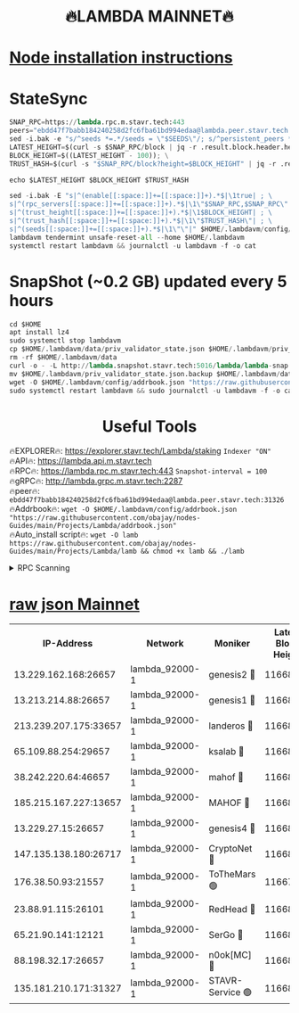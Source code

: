 <h1 align="center"> 🔥LAMBDA MAINNET🔥</h1>


[Node installation instructions](https://github.com/obajay/nodes-Guides/tree/main/Projects/Lambda)
=


# StateSync
```python
SNAP_RPC=https://lambda.rpc.m.stavr.tech:443
peers="ebdd47f7babb184240258d2fc6fba61bd994edaa@lambda.peer.stavr.tech:31326" 
sed -i.bak -e "s/^seeds *=.*/seeds = \"$SEEDS\"/; s/^persistent_peers *=.*/persistent_peers = \"$PEERS\"/" $HOME/.lambdavm/config/config.toml
LATEST_HEIGHT=$(curl -s $SNAP_RPC/block | jq -r .result.block.header.height); \
BLOCK_HEIGHT=$((LATEST_HEIGHT - 100)); \
TRUST_HASH=$(curl -s "$SNAP_RPC/block?height=$BLOCK_HEIGHT" | jq -r .result.block_id.hash)

echo $LATEST_HEIGHT $BLOCK_HEIGHT $TRUST_HASH

sed -i.bak -E "s|^(enable[[:space:]]+=[[:space:]]+).*$|\1true| ; \
s|^(rpc_servers[[:space:]]+=[[:space:]]+).*$|\1\"$SNAP_RPC,$SNAP_RPC\"| ; \
s|^(trust_height[[:space:]]+=[[:space:]]+).*$|\1$BLOCK_HEIGHT| ; \
s|^(trust_hash[[:space:]]+=[[:space:]]+).*$|\1\"$TRUST_HASH\"| ; \
s|^(seeds[[:space:]]+=[[:space:]]+).*$|\1\"\"|" $HOME/.lambdavm/config/config.toml
lambdavm tendermint unsafe-reset-all --home $HOME/.lambdavm
systemctl restart lambdavm && journalctl -u lambdavm -f -o cat

```
# SnapShot (~0.2 GB) updated every 5 hours
```python
cd $HOME
apt install lz4
sudo systemctl stop lambdavm
cp $HOME/.lambdavm/data/priv_validator_state.json $HOME/.lambdavm/priv_validator_state.json.backup
rm -rf $HOME/.lambdavm/data
curl -o - -L http://lambda.snapshot.stavr.tech:5016/lambda/lambda-snap.tar.lz4 | lz4 -c -d - | tar -x -C $HOME/.lambdavm --strip-components 2
mv $HOME/.lambdavm/priv_validator_state.json.backup $HOME/.lambdavm/data/priv_validator_state.json
wget -O $HOME/.lambdavm/config/addrbook.json "https://raw.githubusercontent.com/obajay/nodes-Guides/main/Projects/Lambda/addrbook.json"
sudo systemctl restart lambdavm && sudo journalctl -u lambdavm -f -o cat
```
 <h1 align="center"> Useful Tools</h1>

🔥EXPLORER🔥:      https://explorer.stavr.tech/Lambda/staking	        `Indexer "ON"` \
🔥API🔥: 			 		 https://lambda.api.m.stavr.tech \
🔥RPC🔥:           https://lambda.rpc.m.stavr.tech:443	              `Snapshot-interval = 100` \
🔥gRPC🔥:          http://lambda.grpc.m.stavr.tech:2287 \
🔥peer🔥:					 `ebdd47f7babb184240258d2fc6fba61bd994edaa@lambda.peer.stavr.tech:31326` \
🔥Addrbook🔥:    ```wget -O $HOME/.lambdavm/config/addrbook.json "https://raw.githubusercontent.com/obajay/nodes-Guides/main/Projects/Lambda/addrbook.json"``` \
🔥Auto_install script🔥: ```wget -O lamb https://raw.githubusercontent.com/obajay/nodes-Guides/main/Projects/Lambda/lamb && chmod +x lamb && ./lamb```


<details>
<summary>RPC Scanning</summary>

<h2 align="center"> We scan nodes in real time every 4 hours. And we provide the final result of RPC endpoints.
We cannot influence the operation of these nodes in any way. </h2>


```python
If Voting Power is higher than 0 --> then the Node is a validator of the network and may be subject to attack and be a potential threat to the chain.
```
```python
We marked such validators with a red symbol
```

</details>

[raw json Mainnet](https://rpc-check.lambm.stavr.tech/lambm/rpc-lambm-result.json)
=


<table><tr><th>IP-Address</th><th>Network</th><th>Moniker</th><th>Latest Block Height</th><th>Earliest Block Height</th><th>Catching Up</th><th>Tx Index</th><th>Voting Power</th><th>Scan Time</th></tr><tr><td>13.229.162.168:26657</td><td>lambda_92000-1</td><td>genesis2 🔴</td><td>11668533</td><td>1</td><td>False</td><td>on</td><td>16878690</td><td>2024-02-12T00:29:20.875347843UTC</td></tr><tr><td>13.213.214.88:26657</td><td>lambda_92000-1</td><td>genesis1 🔴</td><td>11668533</td><td>1</td><td>False</td><td>on</td><td>107835</td><td>2024-02-12T00:29:25.719006714UTC</td></tr><tr><td>213.239.207.175:33657</td><td>lambda_92000-1</td><td>landeros 🔴</td><td>11668530</td><td>8136001</td><td>False</td><td>off</td><td>1852339</td><td>2024-02-12T00:29:13.264451700UTC</td></tr><tr><td>65.109.88.254:29657</td><td>lambda_92000-1</td><td>ksalab 🔴</td><td>11668534</td><td>8715001</td><td>False</td><td>on</td><td>510465</td><td>2024-02-12T00:29:28.757981254UTC</td></tr><tr><td>38.242.220.64:46657</td><td>lambda_92000-1</td><td>mahof 🔴</td><td>11668535</td><td>10131001</td><td>False</td><td>off</td><td>770350</td><td>2024-02-12T00:29:32.212129634UTC</td></tr><tr><td>185.215.167.227:13657</td><td>lambda_92000-1</td><td>MAHOF 🔴</td><td>11668533</td><td>10134001</td><td>False</td><td>on</td><td>2051510</td><td>2024-02-12T00:29:24.429699521UTC</td></tr><tr><td>13.229.27.15:26657</td><td>lambda_92000-1</td><td>genesis4 🔴</td><td>11668533</td><td>11043001</td><td>False</td><td>on</td><td>9665448</td><td>2024-02-12T00:29:24.132573572UTC</td></tr><tr><td>147.135.138.180:26717</td><td>lambda_92000-1</td><td>CryptoNet 🔴</td><td>11668533</td><td>11383001</td><td>False</td><td>off</td><td>771982</td><td>2024-02-12T00:29:26.058772644UTC</td></tr><tr><td>176.38.50.93:21557</td><td>lambda_92000-1</td><td>ToTheMars 🟢</td><td>11667711</td><td>11395001</td><td>False</td><td>on</td><td>0</td><td>2024-02-12T00:29:31.579037328UTC</td></tr><tr><td>23.88.91.115:26101</td><td>lambda_92000-1</td><td>RedHead 🔴</td><td>11668530</td><td>11568530</td><td>False</td><td>off</td><td>553202</td><td>2024-02-12T00:29:13.516852451UTC</td></tr><tr><td>65.21.90.141:12121</td><td>lambda_92000-1</td><td>SerGo 🔴</td><td>11668535</td><td>11568535</td><td>False</td><td>off</td><td>10612086</td><td>2024-02-12T00:29:31.898207074UTC</td></tr><tr><td>88.198.32.17:26657</td><td>lambda_92000-1</td><td>n0ok[MC] 🔴</td><td>11668536</td><td>11568536</td><td>False</td><td>off</td><td>1578630</td><td>2024-02-12T00:29:35.276099523UTC</td></tr><tr><td>135.181.210.171:31327</td><td>lambda_92000-1</td><td>STAVR-Service 🟢</td><td>11668533</td><td>11666901</td><td>False</td><td>on</td><td>0</td><td>2024-02-12T00:29:28.442926512UTC</td></tr></table>
